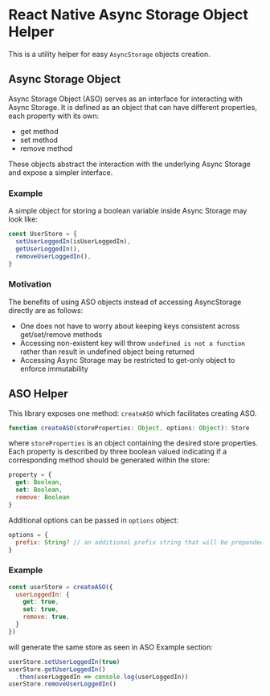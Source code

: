 # React Native Async Storage Object Helper

This is a utility helper for easy `AsyncStorage` objects creation.

## Async Storage Object

Async Storage Object (ASO) serves as an interface for interacting with Async Storage.
It is defined as an object that can have different properties, each property with its own:
* get method
* set method
* remove method

These objects abstract the interaction with the underlying Async Storage and expose a simpler interface.

### Example

A simple object for storing a boolean variable inside Async Storage may look like:
```js
const UserStore = {
  setUserLoggedIn(isUserLoggedIn),
  getUserLoggedIn(),
  removeUserLoggedIn(),
}
```


### Motivation

The benefits of using ASO objects instead of accessing AsyncStorage directly are as follows:
* One does not have to worry about keeping keys consistent across get/set/remove methods
* Accessing non-existent key will throw `undefined is not a function` rather than result in undefined object being returned
* Accessing Async Storage may be restricted to get-only object to enforce immutability


## ASO Helper

This library exposes one method: `createASO` which facilitates creating ASO.
```js
function createASO(storeProperties: Object, options: Object): Store
```

where `storeProperties` is an object containing the desired store properties.
Each property is described by three boolean valued indicating if a corresponding method
should be generated within the store:
```js
property = {
  get: Boolean,
  set: Boolean,
  remove: Boolean
}
```

Additional options can be passed in `options` object:
```js
options = {
  prefix: String? // an additional prefix string that will be prepended to the objects saved within AsyncStorage.
}
```

### Example

```js
const userStore = createASO({
  userLoggedIn: {
    get: true,
    set: true,
    remove: true,
  }
})
```
will generate the same store as seen in ASO Example section:
```js
userStore.setUserLoggedIn(true)
userStore.getUserLoggedIn()
  .then(userLoggedIn => console.log(userLoggedIn))
userStore.removeUserLoggedIn()
```

